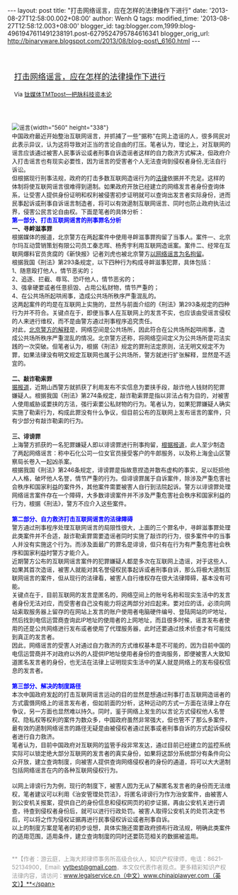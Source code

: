 --- layout: post title: "打击网络谣言，应在怎样的法律操作下进行" date:
'2013-08-27T12:58:00.002+08:00' author: Wenh Q tags: modified\_time:
'2013-08-27T12:58:12.003+08:00' blogger\_id:
tag:blogger.com,1999:blog-4961947611491238191.post-6279524795784616341
blogger\_orig\_url:
http://binaryware.blogspot.com/2013/08/blog-post\_6160.html ---
<div style="margin: 10px; padding: 5px;">

<div style="font-size: 18px;">

[\
打击网络谣言，应在怎样的法律操作下进行](http://www.tmtpost.com/59220.html)

</div>

<div style="font-size: 13px;">

Via [钛媒体TMTpost—把脉科技资本论](http://www.tmtpost.com/)

</div>

</div>

<div style="font-size: 13px; padding: 15px 0 10px 10px;">

![谣言](http://www.tmtpost.com/wp-content/uploads/2013/08/137752503265-560x338.jpg "谣言"){width="560"
height="338"}\
中国政府最近开始整治互联网谣言，并抓捕了一些"据称"在网上造谣的人，很多网民对此表示异议，认为这将导致对正当的言论自由的打压。笔者认为，理论上，对互联网的谣言应该通过被害人民事诉讼或者刑事自诉造谣者这样的自力救济方式解决，但政府介入打击谣言也有现实必要性，因为谣言的受害者个人无法查询到侵权者身份,无法自行诉讼。\
但根据现行刑事法规，政府的打击多数互联网造谣行为的[法律](http://www.tmtpost.com/tag/%E6%B3%95%E5%BE%8B "查看 法律 中的全部文章")依据并不充足。这样的体制将使互联网谣言很难得到遏制。如果政府开放已经建立的网络发言者身份查询体系，让受害人提供身份证明和权利被侵害初步证明就可以查询出发言者实际身份，进而民事起诉或刑事自诉谣言制造者，将可以有效遏制互联网谣言、同时也防止政府执法过界，侵害公民言论自由权。下面是笔者的具体分析：\
<span
style="color: blue;">**第一部分、打击互联网谣言的刑事罪名分析**</span>\
**一、寻衅滋事罪**\
根据媒体的报道，北京警方在两起案件中使用寻衅滋事罪拘留了当事人。案件一、北京尔玛互动营销策划有限公司员工秦志晖、杨秀宇利用互联网造谣案。案件二、经常在互联网爆料官员贪腐的《新快报》记者刘虎也被北京警方[以网络谣言为名拘留](http://news.xinhuanet.com/politics/2013-08/26/c_117085010.htm)。\
根据我国《刑法》第293条规定，以下四种行为构成寻衅滋事犯罪，具体包括：\
1、随意殴打他人，情节恶劣的；\
2、追逐、拦截、辱骂、恐吓他人，情节恶劣的；\
3、强拿硬要或者任意损毁、占用公私财物，情节严重的；\
4、在公共场所起哄闹事，造成公共场所秩序严重混乱的。\
这两起案件的均是在互联网上实施的，显然与前面介绍的《刑法》第293条规定的四种行为并不符合。关键点在于，即便当事人在互联网上的发言不实，也应该由受谣言侵权的人来进行维权，而不是由警方通过刑事程序追究责任。\
对此，[北京警方的解释](http://www.fawan.com/Article/byjr/2013/08/21/135149208829.html)是，网络空间是公共场所，因此符合在公共场所起哄闹事，造成公共场所秩序严重混乱的情况。北京警方还称，将网络空间定义为公共场所是司法实践的一次突破。但笔者认为，根据《刑法》规定的罪刑法定原则，法无明文规定不为罪，如果法律没有明文规定互联网也属于公共场所，警方就进行扩张解释，显然是不适宜的。\
\
**二、敲诈勒索罪**\
[据报道](http://news.qq.com/a/20130825/004891.htm)，近期山西警方就抓获了利用发布不实信息为要挟手段，敲诈他人钱财的犯罪嫌疑人。根据我国《刑法》第274条规定，敲诈勒索罪是指以非法占有为目的，对被害人使用威胁或要挟的方法，强行索要公私财物的行为。笔者认为，如果犯罪嫌疑人确实实施了勒索行为，构成此罪没有什么争议，但目前公布的互联网上发布谣言的案件，只有少部分有敲诈勒索的行为。\
\
**三、诽谤罪**\
上海警方抓获的一名犯罪嫌疑人即以诽谤罪进行刑事拘留，[根据报道](http://henan.sina.com.cn/news/z/2013-08-26/1413-89308.html%20)，此人至少制造了两起网络谣言：称中石化公司一位女官员接受客户的牛郎服务，以及称上海金山区警察局长卷入一起凶杀案。\
根据我国《刑法》第246条规定，诽谤罪是指故意捏造并散布虚构的事实，足以贬损他人人格，破坏他人名誉，情节严重的行为。但诽谤罪属于自诉案件，除涉及严重危害社会秩序和国家利益的案件外，其他案件需要被害人自行到法院起诉。警方以诽谤罪处理网络谣言案件存在一个障碍，大多数诽谤案件并不涉及严重危害社会秩序和国家利益的行为，根据《刑法》，警方不应介入这些案件。\
\
<span
style="color: blue;">**第二部分、自力救济打击互联网谣言的法律障碍**</span>\
警方通过刑事程序处理互联网谣言的局限性很大，上面的三个罪名中，寻衅滋事罪处理此类案件并不合适，敲诈勒索罪需要造谣者同时实施了敲诈的行为，很多案件中的当事人并没有实施这个行为。而涉及面最广的罪名是诽谤，但只有在行为有严重危害社会秩序和国家利益时警方才能介入。\
近期警方公布的互联网谣言案件的犯罪嫌疑人都是多次在互联网上造谣，对于这些人，如果其首次造谣，被害人就能对其名誉侵权民事起诉或者刑事自诉，那么将极大遏制互联网谣言的案件，但从现行的法律看，被害人自行维权存在很大法律障碍，基本没有可能。\
关键点在于，目前互联网的发言是匿名的，网络空间上的账号名称和现实生活中的发言者身份无法对应，而受害者自己没有能力将这两部分对应起来。要对应的话，必须向网站索取服务器上留存的在网站上发言的账户使用者电脑硬件编号、登陆网站的IP地址，然后找到电信运营商查询此IP地址的使用者的上网地址，而且很多时候，谣言发布者使用的还是公共网络进行发布或者使用了代理服务器，此时还要通过技术侦查才有可能找到真正的发言者。\
因此，网络谣言的受害人对通过自力救济的方式维权基本是不可能的，因为目前中国的电信运营商并不对政府以外的人提供IP地址使用者身份的查询服务，即便被害人大致知道匿名发言者的身份，也无法在法律上证明现实生活中的某人就是网络上的发布侵权信息的发言者。\
\
<span style="color: blue;">**第三部分、解决的制度路径**</span>\
本次中国政府发起的打击互联网谣言运动的目的显然是想通过刑事打击互联网造谣者的方式震慑网络上的谣言发布者，但如前面的分析，这种运动的方式一方面在法律上存在争议，另一方面也显然难以持久。同时，鉴于网络上发生的以言论方式侵权他人名誉权、隐私权等权利的案件为数众多，中国政府虽然非常强大，但也管不了那么多案件，最有效的遏制网络谣言的路径无疑是由被侵权者通过民事或者刑事自诉的方式起诉侵权者进行自力救济。\
笔者认为，目前中国政府对互联网的监管手段非常发达，通过目前已经建立的监控系统实际可以锁定绝大部分互联网的发言者的真实身份，如果将这部分系统部分有条件向公众开放，建立查询制度，向被害人提供查询网络侵权者的身份的通道，将可以大大遏制包括网络谣言在内的各种互联网侵权行为。\
\
以网上诽谤行为为例，现行的制度下，被害人因为无从了解匿名发言者的身份而无法维权，笔者建议可以利用《治安管理处罚法》，将匿名诽谤行为作为治安案件，由被害人到公安机关报案，提供自己的身份信息和侵权网页的初步证据，再由公安机关进行调查，待查到侵权者身份后，就可以进行行政处罚。被害人取得公安机关的处罚决定书后，可以将之作为侵权证据再进行民事侵权诉讼或者刑事自诉。\
以上的制度方案是笔者的初步设想，具体实施还需要政府颁布行政法规，明确此类案件的适用范围，适用条件，建立查询制度的同时还要防范相关的数据被滥用。\
\
\
<span
style="color: #999999;">**【作者：游云庭，上海大邦律师事务所高级合伙人，知识产权律师，电话：8621-52134900，Email:
yytbest@gmail.com，本文仅代表作者观点。更多精彩知识产权法律内容，请访问：www.legalservice.cn（中文）www.chinaiplawyer.com（英文）】**</span>

</div>
